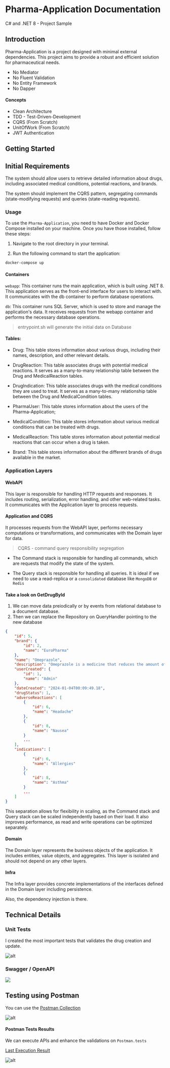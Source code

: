 # Pharma-Application Documentation
C# and .NET 8 - Project Sample

## Introduction

Pharma-Application is a project designed with minimal external dependencies. This project aims to provide a robust and efficient solution for pharmaceutical needs.

- No Mediator
- No Fluent Validation
- No Entity Framework
- No Dapper

#### Concepts
- Clean Architecture
- TDD - Test-Driven-Development
- CQRS (From Scratch) 
- UnitOfWork (From Scratch) 
- JWT Authentication
    
## Getting Started

## Initial Requirements
The system should allow users to retrieve detailed information about drugs, including associated medical conditions, potential reactions, and brands.

The system should implement the CQRS pattern, segregating commands (state-modifying requests) and queries (state-reading requests).

### Usage
To use the `Pharma-Application`, you need to have Docker and Docker Compose installed on your machine. 
Once you have those installed, follow these steps:

1. Navigate to the root directory in your terminal.

2. Run the following command to start the application:

```bash
docker-compose up
```

#### Containers
`webapp`: This container runs the main application, which is built using .NET 8. This application serves as the front-end interface for users to interact with. It communicates with the db container to perform database operations.

`db`: This container runs SQL Server, which is used to store and manage the application's data. It receives requests from the webapp container and performs the necessary database operations.
>entrypoint.sh will generate the initial data on Database

#### Tables:
- Drug: This table stores information about various drugs, including their names, description, and other relevant details.

- DrugReaction: This table associates drugs with potential medical reactions. It serves as a many-to-many relationship table between the Drug and MedicalReaction tables.

- DrugIndication: This table associates drugs with the medical conditions they are used to treat. It serves as a many-to-many relationship table between the Drug and MedicalCondition tables.

- PharmaUser: This table stores information about the users of the Pharma-Application;

- MedicalCondition: This table stores information about various medical conditions that can be treated with drugs.

- MedicalReaction: This table stores information about potential medical reactions that can occur when a drug is taken.

- Brand: This table stores information about the different brands of drugs available in the market.

### Application Layers
#### WebAPI
This layer is responsible for handling HTTP requests and responses. It includes routing, serialization, error handling, and other web-related tasks. It communicates with the Application layer to process requests.
#### Application and CQRS
 It processes requests from the WebAPI layer, performs necessary computations or transformations, and communicates with the Domain layer for data.

> CQRS - command query responsibility segregation

- The Command stack is responsible for handling all commands, which are requests that modify the state of the system. 

- The Query stack is responsible for handling all queries. It is ideal if we need to use a read-replica or a `consolidated` database like `MongoDB` or `Redis`

#### Take a look on GetDrugById
1. We can move data preiodically or by events from relational database to a document database.  
2. Then we can replace the Repository on QueryHandler pointing to the new database

```json
{
    "id": 5,
    "brand": {
        "id": 2,
        "name": "EuroPharma"
    },
    "name": "Omeprazole",
    "description": "Omeprazole is a medicine that reduces the amount of acid produced in your stomach",
    "userCreated": {
        "id": 1,
        "name": "Admin"
    },
    "dateCreated": "2024-01-04T00:09:49.18",
    "drugStatus": 1,
    "adverseReactions": [
        {
            "id": 6,
            "name": "Headache"
        },
        {
            "id": 8,
            "name": "Nausea"
        }
        ...
    ],
    "indications": [
        {
            "id": 6,
            "name": "Allergies"
        },
        {
            "id": 8,
            "name": "Asthma"
        }
        ...
    ]
}
```
 
This separation allows for flexibility in scaling, as the Command stack and Query stack can be scaled independently based on their load. It also improves performance, as read and write operations can be optimized separately.


#### Domain
The Domain layer represents the business objects of the application. It includes entities, value objects, and aggregates. This layer is isolated and should not depend on any other layers.

#### Infra
The Infra layer provides concrete implementations of the interfaces defined in the Domain layer including persistence. 

Also, the dependency injection is there.

## Technical Details

### Unit Tests
I created the most important tests that validates the drug creation and update.

![alt](docs/img/tests.png)

### Swagger / OpenAPI
![](docs/img/swagger.png)

## Testing using Postman
You can use the [Postman Collection](src/postman-collection/PharmaRep.postman_collection.json)

![alt](docs/img/postman.png)

#### Postman Tests Results
We can execute APIs and enhance the validations on `Postman.tests`

[Last Execution Result](src/postman-collection/PharmaRep.postman_test_run.json)

![alt](docs/img/postman-run-collection.png)
